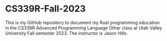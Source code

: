 # CS339R-Fall-2023

This is my GitHub repository to document my Rust programming education in the CS339R Advanced Programming Language Other class at Utah Valley University Fall semester 2023.
The instructor is Jason Hills.
